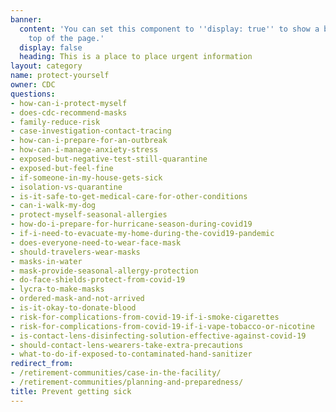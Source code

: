 ```yaml
---
banner:
  content: 'You can set this component to ''display: true'' to show a banner at the
    top of the page.'
  display: false
  heading: This is a place to place urgent information
layout: category
name: protect-yourself
owner: CDC
questions:
- how-can-i-protect-myself
- does-cdc-recommend-masks
- family-reduce-risk
- case-investigation-contact-tracing
- how-can-i-prepare-for-an-outbreak
- how-can-i-manage-anxiety-stress
- exposed-but-negative-test-still-quarantine
- exposed-but-feel-fine
- if-someone-in-my-house-gets-sick
- isolation-vs-quarantine
- is-it-safe-to-get-medical-care-for-other-conditions
- can-i-walk-my-dog
- protect-myself-seasonal-allergies
- how-do-i-prepare-for-hurricane-season-during-covid19
- if-i-need-to-evacuate-my-home-during-the-covid19-pandemic
- does-everyone-need-to-wear-face-mask
- should-travelers-wear-masks
- masks-in-water
- mask-provide-seasonal-allergy-protection
- do-face-shields-protect-from-covid-19
- lycra-to-make-masks
- ordered-mask-and-not-arrived
- is-it-okay-to-donate-blood
- risk-for-complications-from-covid-19-if-i-smoke-cigarettes
- risk-for-complications-from-covid-19-if-i-vape-tobacco-or-nicotine
- is-contact-lens-disinfecting-solution-effective-against-covid-19
- should-contact-lens-wearers-take-extra-precautions
- what-to-do-if-exposed-to-contaminated-hand-sanitizer
redirect_from:
- /retirement-communities/case-in-the-facility/
- /retirement-communities/planning-and-preparedness/
title: Prevent getting sick
---
```

